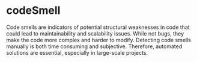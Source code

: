 # codeSmell
Code smells are indicators of potential structural weaknesses in code that could lead to maintainability and scalability issues. While not bugs, they make the code more complex and harder to modify. Detecting code smells manually is both time consuming and subjective. Therefore, automated solutions are essential, especially in large-scale projects.
